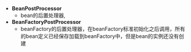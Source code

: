 - **BeanPostProcessor**
  - bean的后置处理器,
- **BeanFactoryPostProcessor**
  - beanFactory的后置处理器，在beanFactory标准初始化之后调用，所有的bean定义已经保存加载到beanFactory中，但是bean的实例还没有创建





